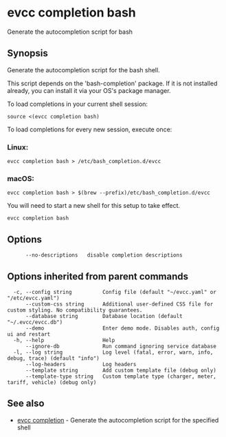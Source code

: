 # evcc completion bash

Generate the autocompletion script for bash

## Synopsis

Generate the autocompletion script for the bash shell.

This script depends on the 'bash-completion' package.
If it is not installed already, you can install it via your OS's package manager.

To load completions in your current shell session:

```
source <(evcc completion bash)
```

To load completions for every new session, execute once:

### Linux:

```
evcc completion bash > /etc/bash_completion.d/evcc
```

### macOS:

```
evcc completion bash > $(brew --prefix)/etc/bash_completion.d/evcc
```

You will need to start a new shell for this setup to take effect.


```
evcc completion bash
```

## Options

```
      --no-descriptions   disable completion descriptions
```

## Options inherited from parent commands

```
  -c, --config string          Config file (default "~/evcc.yaml" or "/etc/evcc.yaml")
      --custom-css string      Additional user-defined CSS file for custom styling. No compatibility guarantees.
      --database string        Database location (default "~/.evcc/evcc.db")
      --demo                   Enter demo mode. Disables auth, config ui and restart
  -h, --help                   Help
      --ignore-db              Run command ignoring service database
  -l, --log string             Log level (fatal, error, warn, info, debug, trace) (default "info")
      --log-headers            Log headers
      --template string        Add custom template file (debug only)
      --template-type string   Custom template type (charger, meter, tariff, vehicle) (debug only)
```

## See also

* [evcc completion](evcc_completion.md)	 - Generate the autocompletion script for the specified shell


